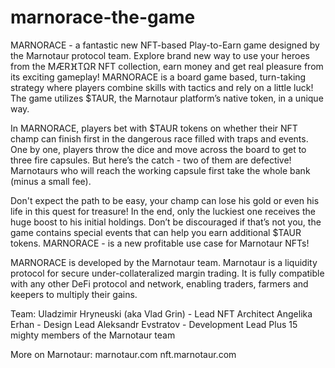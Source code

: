 # marnorace-the-game

MARNORACE - a fantastic new NFT-based Play-to-Earn game designed by the Marnotaur protocol team. Explore brand new way to use your heroes from the MÆRⴼTΩR NFT collection, earn money and get real pleasure from its exciting gameplay! MARNORACE is a board game based, turn-taking strategy where players combine skills with tactics and rely on a little luck! The game utilizes $TAUR, the Marnotaur platform’s native token, in a unique way.  

In MARNORACE, players bet with $TAUR tokens on whether their NFT champ can finish first in the dangerous race filled with traps and events. One by one, players throw the dice and move across the board to get to three fire capsules. But here’s the catch - two of them are defective! Marnotaurs who will reach the working capsule first take the whole bank (minus a small fee).

Don't expect the path to be easy, your champ can lose his gold or even his life in this quest for treasure! In the end, only the luckiest one receives the huge boost to his initial holdings. Don’t be discouraged if that’s not you, the game contains special events that can help you earn additional $TAUR tokens. MARNORACE - is a new profitable use case for Marnotaur NFTs!

MARNORACE is developed by the Marnotaur team. Marnotaur is a liquidity protocol for secure under-collateralized margin trading. It is fully compatible with any other DeFi protocol and network, enabling traders, farmers and keepers to multiply their gains.

Team:
Uladzimir Hryneuski (aka Vlad Grin) - Lead NFT Architect 
Angelika Erhan - Design Lead 
Aleksandr Evstratov - Development Lead 
Plus 15 mighty members of the Marnotaur team

More on Marnotaur:
marnotaur.com
nft.marnotaur.com

